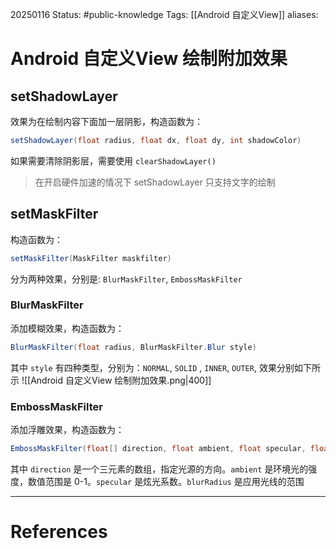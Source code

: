 20250116
Status: #public-knowledge
Tags: [[Android 自定义View]] 
aliases: 
# Android 自定义View 绘制附加效果
## setShadowLayer
效果为在绘制内容下面加一层阴影，构造函数为：
```Java
setShadowLayer(float radius, float dx, float dy, int shadowColor)
```
如果需要清除阴影层，需要使用 `clearShadowLayer()`
> 在开启硬件加速的情况下 setShadowLayer 只支持文字的绘制

## setMaskFilter
构造函数为：
```Java
setMaskFilter(MaskFilter maskfilter)
```
分为两种效果，分别是: `BlurMaskFilter`, `EmbossMaskFilter`
### BlurMaskFilter
添加模糊效果，构造函数为：
```Java
BlurMaskFilter(float radius, BlurMaskFilter.Blur style)
```
其中 `style` 有四种类型，分别为：`NORMAL`, `SOLID` , `INNER`, `OUTER`, 效果分别如下所示
![[Android 自定义View 绘制附加效果.png|400]]
### EmbossMaskFilter
添加浮雕效果，构造函数为：
```Java
EmbossMaskFilter(float[] direction, float ambient, float specular, float blurRadius)
```
其中 `direction` 是一个三元素的数组，指定光源的方向。`ambient` 是环境光的强度，数值范围是 0-1。`specular` 是炫光系数。`blurRadius` 是应用光线的范围









---
# References
